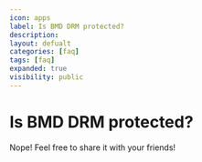 ```yaml
---
icon: apps
label: Is BMD DRM protected?
description: 
layout: defualt
categories: [faq]
tags: [faq]
expanded: true
visibility: public
---
```

# Is BMD DRM protected?
Nope! Feel free to share it with your friends!